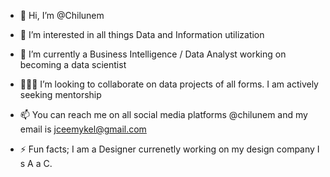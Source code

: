 - 👋 Hi, I’m @Chilunem
- 👀 I’m interested in all things Data and Information utilization 
- 🌱 I’m currently a Business Intelligence / Data Analyst working on becoming a data scientist
- 👨🏾‍💻 I’m looking to collaborate on data projects of all forms. I am actively seeking mentorship



- 📫 You can reach me on all social media platforms @chilunem and my email is jceemykel@gmail.com
- ⚡ Fun facts; I am a Designer currenetly working on my design company I s A a C.

<!---
--->
